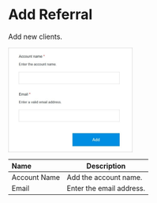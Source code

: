 # Add Referral

Add new clients. 

<img src="../../../images/addreferral.jpg" alt="addreferral" style="width: 50%; display: block"></a>

**Name** | **Description** 
:--- | ---
Account Name | Add the account name.
Email | Enter the email address.